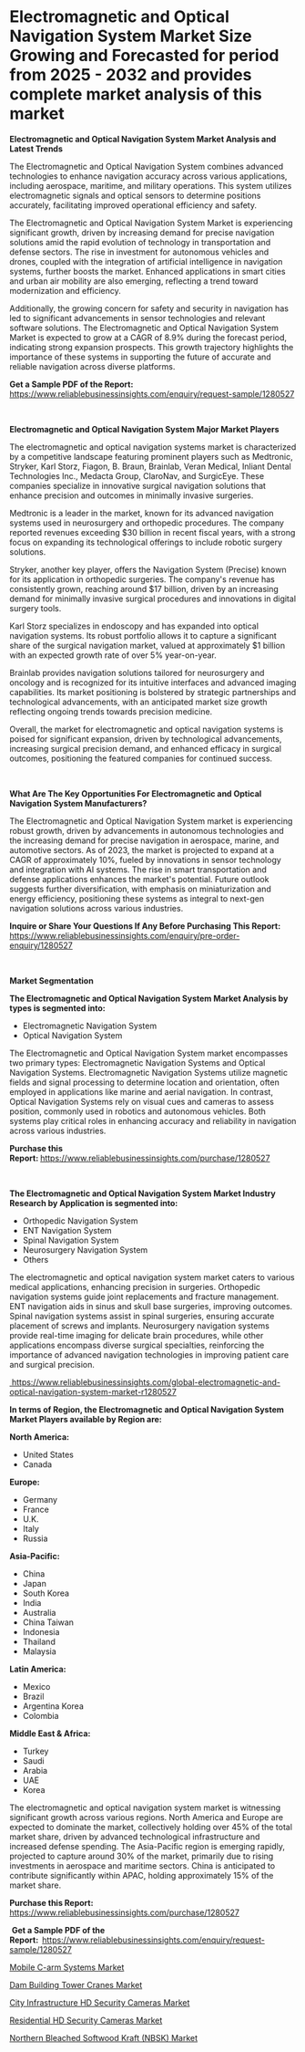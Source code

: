 <p><h1>Electromagnetic and Optical Navigation System Market Size Growing and Forecasted for period from 2025 - 2032 and provides complete market analysis of this market</h1></p><p><strong>Electromagnetic and Optical Navigation System Market Analysis and Latest Trends</strong></p>
<p><p>The Electromagnetic and Optical Navigation System combines advanced technologies to enhance navigation accuracy across various applications, including aerospace, maritime, and military operations. This system utilizes electromagnetic signals and optical sensors to determine positions accurately, facilitating improved operational efficiency and safety.</p><p>The Electromagnetic and Optical Navigation System Market is experiencing significant growth, driven by increasing demand for precise navigation solutions amid the rapid evolution of technology in transportation and defense sectors. The rise in investment for autonomous vehicles and drones, coupled with the integration of artificial intelligence in navigation systems, further boosts the market. Enhanced applications in smart cities and urban air mobility are also emerging, reflecting a trend toward modernization and efficiency.</p><p>Additionally, the growing concern for safety and security in navigation has led to significant advancements in sensor technologies and relevant software solutions. The Electromagnetic and Optical Navigation System Market is expected to grow at a CAGR of 8.9% during the forecast period, indicating strong expansion prospects. This growth trajectory highlights the importance of these systems in supporting the future of accurate and reliable navigation across diverse platforms.</p></p>
<p><strong>Get a Sample PDF of the Report:&nbsp;</strong> <a href="https://www.reliablebusinessinsights.com/enquiry/request-sample/1280527?utm_campaign=97&utm_medium=2&utm_source=Github&utm_content=ia&utm_term=24032025&utm_id=electromagnetic-and-optical-navigation-system">https://www.reliablebusinessinsights.com/enquiry/request-sample/1280527</a></p>
<p>&nbsp;</p>
<p><strong>Electromagnetic and Optical Navigation System Major Market Players</strong></p>
<p><p>The electromagnetic and optical navigation systems market is characterized by a competitive landscape featuring prominent players such as Medtronic, Stryker, Karl Storz, Fiagon, B. Braun, Brainlab, Veran Medical, Inliant Dental Technologies Inc., Medacta Group, ClaroNav, and SurgicEye. These companies specialize in innovative surgical navigation solutions that enhance precision and outcomes in minimally invasive surgeries.</p><p>Medtronic is a leader in the market, known for its advanced navigation systems used in neurosurgery and orthopedic procedures. The company reported revenues exceeding $30 billion in recent fiscal years, with a strong focus on expanding its technological offerings to include robotic surgery solutions.</p><p>Stryker, another key player, offers the Navigation System (Precise) known for its application in orthopedic surgeries. The company's revenue has consistently grown, reaching around $17 billion, driven by an increasing demand for minimally invasive surgical procedures and innovations in digital surgery tools.</p><p>Karl Storz specializes in endoscopy and has expanded into optical navigation systems. Its robust portfolio allows it to capture a significant share of the surgical navigation market, valued at approximately $1 billion with an expected growth rate of over 5% year-on-year.</p><p>Brainlab provides navigation solutions tailored for neurosurgery and oncology and is recognized for its intuitive interfaces and advanced imaging capabilities. Its market positioning is bolstered by strategic partnerships and technological advancements, with an anticipated market size growth reflecting ongoing trends towards precision medicine.</p><p>Overall, the market for electromagnetic and optical navigation systems is poised for significant expansion, driven by technological advancements, increasing surgical precision demand, and enhanced efficacy in surgical outcomes, positioning the featured companies for continued success.</p></p>
<p>&nbsp;</p>
<p><strong>What Are The Key Opportunities For Electromagnetic and Optical Navigation System Manufacturers?</strong></p>
<p><p>The Electromagnetic and Optical Navigation System market is experiencing robust growth, driven by advancements in autonomous technologies and the increasing demand for precise navigation in aerospace, marine, and automotive sectors. As of 2023, the market is projected to expand at a CAGR of approximately 10%, fueled by innovations in sensor technology and integration with AI systems. The rise in smart transportation and defense applications enhances the market's potential. Future outlook suggests further diversification, with emphasis on miniaturization and energy efficiency, positioning these systems as integral to next-gen navigation solutions across various industries.</p></p>
<p><strong>Inquire or Share Your Questions If Any Before Purchasing This Report:</strong> <a href="https://www.reliablebusinessinsights.com/enquiry/pre-order-enquiry/1280527?utm_campaign=97&utm_medium=2&utm_source=Github&utm_content=ia&utm_term=24032025&utm_id=electromagnetic-and-optical-navigation-system">https://www.reliablebusinessinsights.com/enquiry/pre-order-enquiry/1280527</a></p>
<p>&nbsp;</p>
<p><strong>Market Segmentation</strong></p>
<p><strong>The Electromagnetic and Optical Navigation System Market Analysis by types is segmented into:</strong></p>
<p><ul><li>Electromagnetic Navigation System</li><li>Optical Navigation System</li></ul></p>
<p><p>The Electromagnetic and Optical Navigation System market encompasses two primary types: Electromagnetic Navigation Systems and Optical Navigation Systems. Electromagnetic Navigation Systems utilize magnetic fields and signal processing to determine location and orientation, often employed in applications like marine and aerial navigation. In contrast, Optical Navigation Systems rely on visual cues and cameras to assess position, commonly used in robotics and autonomous vehicles. Both systems play critical roles in enhancing accuracy and reliability in navigation across various industries.</p></p>
<p><strong>Purchase this Report:&nbsp;</strong><a href="https://www.reliablebusinessinsights.com/purchase/1280527?utm_campaign=97&utm_medium=2&utm_source=Github&utm_content=ia&utm_term=24032025&utm_id=electromagnetic-and-optical-navigation-system">https://www.reliablebusinessinsights.com/purchase/1280527</a></p>
<p>&nbsp;</p>
<p><strong>The Electromagnetic and Optical Navigation System Market Industry Research by Application is segmented into:</strong></p>
<p><ul><li>Orthopedic Navigation System</li><li>ENT Navigation System</li><li>Spinal Navigation System</li><li>Neurosurgery Navigation System</li><li>Others</li></ul></p>
<p><p>The electromagnetic and optical navigation system market caters to various medical applications, enhancing precision in surgeries. Orthopedic navigation systems guide joint replacements and fracture management. ENT navigation aids in sinus and skull base surgeries, improving outcomes. Spinal navigation systems assist in spinal surgeries, ensuring accurate placement of screws and implants. Neurosurgery navigation systems provide real-time imaging for delicate brain procedures, while other applications encompass diverse surgical specialties, reinforcing the importance of advanced navigation technologies in improving patient care and surgical precision.</p></p>
<p><a href="https://www.reliablebusinessinsights.com/global-electromagnetic-and-optical-navigation-system-market-r1280527?utm_campaign=97&utm_medium=2&utm_source=Github&utm_content=ia&utm_term=24032025&utm_id=electromagnetic-and-optical-navigation-system">&nbsp;https://www.reliablebusinessinsights.com/global-electromagnetic-and-optical-navigation-system-market-r1280527</a></p>
<p><strong>In terms of Region, the Electromagnetic and Optical Navigation System Market Players available by Region are:</strong></p>
<p>
    <p> <strong> North America: </strong>
        <ul>
            <li>United States</li>
            <li>Canada</li>
        </ul>
        </p> 
    <p> <strong> Europe: </strong>
        <ul>
            <li>Germany</li>
            <li>France</li>
            <li>U.K.</li>
            <li>Italy</li>
            <li>Russia</li>
        </ul>
        </p> 
    <p> <strong> Asia-Pacific: </strong>
        <ul>
            <li>China</li>
            <li>Japan</li>
            <li>South Korea</li>
            <li>India</li>
            <li>Australia</li>
            <li>China Taiwan</li>
            <li>Indonesia</li>
            <li>Thailand</li>
            <li>Malaysia</li>
        </ul>
        </p> 
    <p> <strong> Latin America: </strong>
        <ul>
            <li>Mexico</li>
            <li>Brazil</li>
            <li>Argentina Korea</li>
            <li>Colombia</li>
        </ul>
        </p> 
    <p> <strong> Middle East & Africa: </strong>
        <ul>
            <li>Turkey</li>
            <li>Saudi</li>
            <li>Arabia</li>
            <li>UAE</li>
            <li>Korea</li>
        </ul>
    </p>
    </p>
<p><p>The electromagnetic and optical navigation system market is witnessing significant growth across various regions. North America and Europe are expected to dominate the market, collectively holding over 45% of the total market share, driven by advanced technological infrastructure and increased defense spending. The Asia-Pacific region is emerging rapidly, projected to capture around 30% of the market, primarily due to rising investments in aerospace and maritime sectors. China is anticipated to contribute significantly within APAC, holding approximately 15% of the market share.</p></p>
<p><strong>Purchase this Report: </strong><a href="https://www.reliablebusinessinsights.com/purchase/1280527?utm_campaign=97&utm_medium=2&utm_source=Github&utm_content=ia&utm_term=24032025&utm_id=electromagnetic-and-optical-navigation-system">https://www.reliablebusinessinsights.com/purchase/1280527</a></p>
<p>&nbsp;<strong>Get a Sample PDF of the Report:&nbsp;&nbsp;</strong><a href="https://www.reliablebusinessinsights.com/enquiry/request-sample/1280527?utm_campaign=97&utm_medium=2&utm_source=Github&utm_content=ia&utm_term=24032025&utm_id=electromagnetic-and-optical-navigation-system">https://www.reliablebusinessinsights.com/enquiry/request-sample/1280527</a></p>
<p><strong></strong></p>
<p><p><a href="https://github.com/bartzthateis/Market-Research-Report-List-1/blob/main/mobile-c-arm-systems-market.md?utm_campaign=97&utm_medium=2&utm_source=Github&utm_content=ia&utm_term=24032025&utm_id=electromagnetic-and-optical-navigation-system">Mobile C-arm Systems Market</a></p><p><a href="https://github.com/taffouasaoka/Market-Research-Report-List-1/blob/main/dam-building-tower-cranes-market.md?utm_campaign=97&utm_medium=2&utm_source=Github&utm_content=ia&utm_term=24032025&utm_id=electromagnetic-and-optical-navigation-system">Dam Building Tower Cranes Market</a></p><p><a href="https://github.com/moorsdorak31/Market-Research-Report-List-1/blob/main/city-infrastructure-hd-security-cameras-market.md?utm_campaign=97&utm_medium=2&utm_source=Github&utm_content=ia&utm_term=24032025&utm_id=electromagnetic-and-optical-navigation-system">City Infrastructure HD Security Cameras Market</a></p><p><a href="https://github.com/danitkeavyx7/Market-Research-Report-List-1/blob/main/residential-hd-security-cameras-market.md?utm_campaign=97&utm_medium=2&utm_source=Github&utm_content=ia&utm_term=24032025&utm_id=electromagnetic-and-optical-navigation-system">Residential HD Security Cameras Market</a></p><p><a href="https://github.com/vespigeakexc/Market-Research-Report-List-1/blob/main/northern-bleached-softwood-kraft-nbsk-market.md?utm_campaign=97&utm_medium=2&utm_source=Github&utm_content=ia&utm_term=24032025&utm_id=electromagnetic-and-optical-navigation-system">Northern Bleached Softwood Kraft (NBSK) Market</a></p></p>